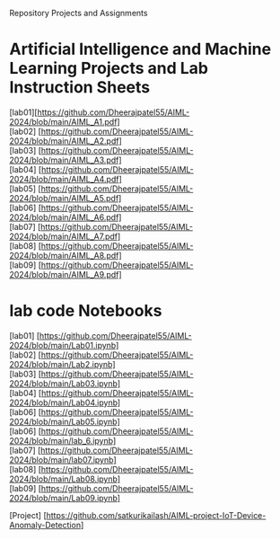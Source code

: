 Repository Projects and Assignments
# Artificial Intelligence and Machine Learning Projects and Lab Instruction Sheets
[lab01][https://github.com/Dheerajpatel55/AIML-2024/blob/main/AIML_A1.pdf]<br>
[lab02] [https://github.com/Dheerajpatel55/AIML-2024/blob/main/AIML_A2.pdf]<br>
[lab03] [https://github.com/Dheerajpatel55/AIML-2024/blob/main/AIML_A3.pdf]<br>
[lab04] [https://github.com/Dheerajpatel55/AIML-2024/blob/main/AIML_A4.pdf]<br>
[lab05] [https://github.com/Dheerajpatel55/AIML-2024/blob/main/AIML_A5.pdf]<br>
[lab06] [https://github.com/Dheerajpatel55/AIML-2024/blob/main/AIML_A6.pdf]<br>
[lab07] [https://github.com/Dheerajpatel55/AIML-2024/blob/main/AIML_A7.pdf]<br>
[lab08] [https://github.com/Dheerajpatel55/AIML-2024/blob/main/AIML_A8.pdf]<br>
[lab09] [https://github.com/Dheerajpatel55/AIML-2024/blob/main/AIML_A9.pdf]



# lab code Notebooks
[lab01] [https://github.com/Dheerajpatel55/AIML-2024/blob/main/Lab01.ipynb]<br>
[lab02] [https://github.com/Dheerajpatel55/AIML-2024/blob/main/Lab2.ipynb]<br>
[lab03] [https://github.com/Dheerajpatel55/AIML-2024/blob/main/Lab03.ipynb]<br>
[lab04] [https://github.com/Dheerajpatel55/AIML-2024/blob/main/Lab04.ipynb]<br>
[lab06] [https://github.com/Dheerajpatel55/AIML-2024/blob/main/Lab05.ipynb]<br>
[lab06] [https://github.com/Dheerajpatel55/AIML-2024/blob/main/lab_6.ipynb]<br>
[lab07] [https://github.com/Dheerajpatel55/AIML-2024/blob/main/lab07.ipynb]<br>
[lab08] [https://github.com/Dheerajpatel55/AIML-2024/blob/main/Lab08.ipynb]<br>
[lab09] [https://github.com/Dheerajpatel55/AIML-2024/blob/main/Lab09.ipynb]<br>

[Project] [https://github.com/satkurikailash/AIML-project-IoT-Device-Anomaly-Detection]

